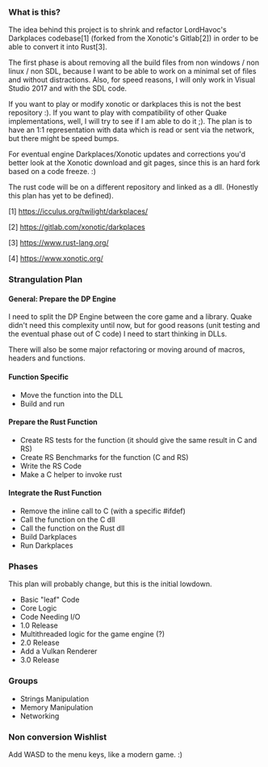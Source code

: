### What is this?

The idea behind this project is to shrink and refactor LordHavoc's
Darkplaces codebase[1] (forked from the Xonotic's Gitlab[2]) in order
to be able to convert it into Rust[3].

The first phase is about removing all the build files from non windows
/  non linux / non SDL, because I want to be able to work on a minimal
set of files and without distractions. Also, for speed reasons, I will
only work in Visual Studio 2017 and with the SDL code.

If you want to play or modify xonotic or darkplaces this is not the
best repository :). If you want to play with compatibility of other
Quake implementations, well, I will try to see if I am able to do it
;). The plan is to have an 1:1 representation with data which is read
or sent via the network, but there might be speed bumps. 

For eventual engine Darkplaces/Xonotic updates and corrections you'd
better look at the Xonotic download and git pages, since this is an
hard fork based on a code freeze. :)

The rust code will be on a different repository and linked as a dll.
(Honestly this plan has yet to be defined).

[1] https://icculus.org/twilight/darkplaces/

[2] https://gitlab.com/xonotic/darkplaces

[3] https://www.rust-lang.org/

[4] https://www.xonotic.org/

### Strangulation Plan

#### General: Prepare the DP Engine

I need to split the DP Engine between the core game and a library.
Quake didn't need this complexity until now, but for good reasons
(unit testing and the eventual phase out of C code) I need to
start thinking in DLLs.

There will also be some major refactoring or moving around of macros,
headers and functions.

#### Function Specific

* Move the function into the DLL
* Build and run

#### Prepare the Rust Function

* Create RS tests for the function (it should give the same result 
in C and RS)
* Create RS Benchmarks for the function (C and RS)
* Write the RS Code
* Make a C helper to invoke rust

#### Integrate the Rust Function

* Remove the inline call to C (with a specific #ifdef)
* Call the function on the C dll
* Call the function on the Rust dll
* Build Darkplaces
* Run Darkplaces

### Phases

This plan will probably change, but this is the initial lowdown.

* Basic "leaf" Code
* Core Logic
* Code Needing I/O
* 1.0 Release
* Multithreaded logic for the game engine (?)
* 2.0 Release
* Add a Vulkan Renderer
* 3.0 Release

### Groups

* Strings Manipulation
* Memory Manipulation
* Networking

### Non conversion Wishlist

Add WASD to the menu keys, like a modern game. :)